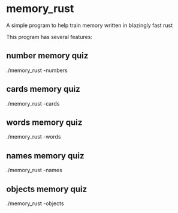 # memory_rust
A simple program to help train memory written in blazingly fast rust


This program has several features:

## number memory quiz
./memory_rust -numbers

## cards memory quiz
./memory_rust -cards


## words memory quiz
./memory_rust -words

## names memory quiz
./memory_rust -names

## objects memory quiz
./memory_rust -objects
